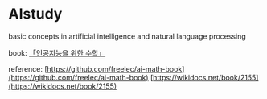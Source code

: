# AIstudy
basic concepts in artificial intelligence and natural language processing

book: [「인공지능을 위한 수학」](https://www.yes24.com/Product/Goods/66913718) 

reference: [https://github.com/freelec/ai-math-book](https://github.com/freelec/ai-math-book)
           [https://wikidocs.net/book/2155](https://wikidocs.net/book/2155)
